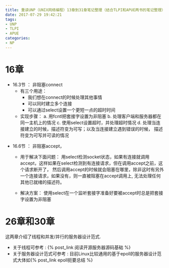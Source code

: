 ```yaml
---
title: 重读UNP（UNIX网络编程）13章到31章笔记整理（结合TLPI和APUE两书的笔记整理）(二)
date: 2017-07-29 19:42:21
tags:
- UNP
- TLPI
- APUE
categories:
- NP
---
```



# 16章

- 16.3节 ： 非阻塞connect
	- 有三个用途：
		-  我们想在connect的时候处理其他事情
		- 可以同时建立多个连接
		- 可以通过select设置一个更短一点的超时时间
	- 实现步骤：
		a. 用fcntl把套接字设置为非阻塞
		b. 处理客户端和服务器都在同一主机上的情况
		c. 使用select设置超时，并处理超时情况
		d. 处理当连接建立的时候，描述符变为可写；以及当连接建立遇到错误的时候， 描述符变为可写并可读的情况

<!-- more -->

- 16.6节 ： 非阻塞accept，
	- 用于解决下面问题：
	用select检测socket状态，如果有连接就调用accept，这样如果在select检测到有连接请求，但在调用accept之前，这个请求断开了，
	然后调用accept的时候就会阻塞在哪里，除非这时有另外一个连接请求，如果没有，则一直被阻塞在accept调用上, 无法处理任何其他已就绪的描述符。

	- 解决方案：
	使用select在一个监听套接字准备好要被accept时总是把套接字设置为非阻塞
		 

# 26章和30章

这两章介绍了线程和并发/并行的服务器设计范式.

- 关于线程可参考 : {% post_link 阅读开源服务器源码基础 %}
- 关于服务器设计范式可参考 : 目前Linux比较通用的基于epoll的服务器设计范式大体如{% post_link epoll扼要总结 %}